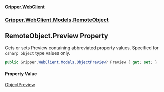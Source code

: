 #### [Gripper.WebClient](index 'index')
### [Gripper.WebClient.Models](Gripper_WebClient_Models 'Gripper.WebClient.Models').[RemoteObject](Gripper_WebClient_Models_RemoteObject 'Gripper.WebClient.Models.RemoteObject')
## RemoteObject.Preview Property
Gets or sets Preview containing abbreviated property values. Specified for ```csharp
object```
 type values only.  
```csharp
public Gripper.WebClient.Models.ObjectPreview? Preview { get; set; }
```
#### Property Value
[ObjectPreview](Gripper_WebClient_Models_ObjectPreview 'Gripper.WebClient.Models.ObjectPreview')
